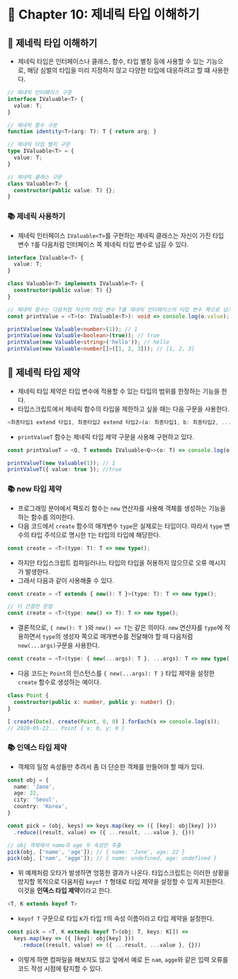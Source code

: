 # 🐤 Chapter 10: 제네릭 타입 이해하기

## 🦄 제네릭 타입 이해하기
- 제네릭 타입은 인터페이스나 클래스, 함수, 타입 별칭 등에 사용할 수 있는 기능으로, 해당 심벌의 타입을 미리 지정하지 않고 다양한 타입에 대응하려고 할 떄 사용한다.

```ts
// 제네릭 인터페이스 구문
interface IValuable<T> {
  value: T;
}

// 제네릭 함수 구분
function identity<T>(arg: T): T { return arg; }

// 제네릭 타입 별치 구문
type IValuable<T> = {
  value: T;
}

// 제네릭 클래스 구문
class Valuable<T> {
  constructor(public value: T) {};
}
```

### 📚 제네릭 사용하기
- 제네릭 인터페이스 `IValuable<T>`를 구현하는 제네릭 클래스는 자신이 가진 타입 변수 `T`를 다음처럼 인터페이스 쪽 제네릭 타입 변수로 넘길 수 있다.

```ts
interface IValuable<T> {
  value: T;
}

class Valuable<T> implements IValuable<T> {
  constructor(public value: T) {}
}

// 제네릭 함수는 다음처럼 자신의 타입 변수 T를 제네릭 인터페이스의 타입 변수 쪽으로 넘기는 형태로 구현할 수 있다.
const printValue = <T>(o: IValuable<T>): void => console.log(o.value);

printValue(new Valuable<number>(1)); // 1
printValue(new Valuable<boolean>(true)); // true
printValue(new Valuable<string>('hello')); // hello
printValue(new Valuable<number[]>([1, 2, 3])); // [1, 2, 3]
```

## 🦄 제네릭 타입 제약
- 제네릭 타입 제약은 타입 변수에 적용할 수 있는 타입의 범위를 한정하는 기능을 한다.
- 타입스크립트에서 제네릭 함수의 타입을 제한하고 싶을 때는 다음 구문을 사용한다.

```ts
<최종타입1 extend 타입1, 최종타입2 extend 타입2>(a: 최종타입1, b: 최종타입2, ...) {}
```

- `printValueT` 함수는 제네릭 타입 제약 구문을 사용해 구현하고 있다.

```ts
const printValueT = <Q, T extends IValuable<Q>>(o: T) => console.log(o.value);

printValueT(new Valuable(1)); // 1
printValueT({ value: true }); //true
```

### 📚 new 타입 제약
- 프로그래밍 분야에서 팩토리 함수는 `new` 연산자를 사용해 객체를 생성하는 기능을 하는 함수를 의미한다.
- 다음 코드에서 `create` 함수의 매개변수 `type`은 실제로는 타입이다. 따라서 `type` 변수의 타입 주석으로 명시한 `T`는 타입의 타입에 해당한다.

```ts
const create = <T>(type: T): T => new type();
```

- 하지만 타입스크립트 컴파일러나느 타입의 타입을 허용하지 않으므로 오류 메시지가 발생한다.
- 그래서 다음과 같이 사용해줄 수 있다.

```ts
const create = <T extends { new(): T }>(type: T): T => new type();

// 더 간결한 문법
const create = <T>(type: new() => T): T => new type();
```

- 결론적으로, `{ new(): T }`와 `new() => T`는 같은 의미다. `new` 연산자를 `type`에 적용하면서 `type`의 생성자 쪽으로 매개변수를 전달해야 할 때 다음처럼 `new(...args)`구문을 사용한다.

```ts
const create = <T>(type: { new(...args): T }, ...args): T => new type(...args);
```

- 다음 코드는 `Point`의 인스턴스를 `{ new(...args): T }` 타입 제약을 설정한 `create` 함수로 생성하는 예이다.

```ts
class Point {
  constructor(public x: number, public y: number) {};
}

[ create(Date), create(Point, 0, 0) ].forEach(s => console.log(s));
// 2020-05-22... Point { x: 0, y: 0 }
```

### 📚 인덱스 타입 제약
- 객체의 일정 속성들만 추려서 좀 더 단순한 객체를 만들어야 할 때가 있다.

```ts
const obj = {
  name: 'Jane',
  age: 22,
  city: 'Seoul',
  country: 'Korea',
}

const pick = (obj, keys) => keys.map(key => ({ [key]: obj[key] }))
  .reduce((result, value) => ({ ...result, ...value }, {}))

// obj 객체에서 name과 age 두 속성만 추출
pick(obj, ['name', 'age']); // { name: 'Jane', age: 22 }
pick(obj, ['nam', 'agge']); // { name: undefined, age: undefined }
```

- 위 예제처럼 오타가 발생하면 엉뚱한 결과가 나온다. 타입스크립트는 이러한 상황을 방지할 목적으로 다음처럼 `keyof T` 형태로 타입 제약을 설정할 수 있게 지원한다. 이것을 **인덱스 타입 제약**이라고 한다.

```ts
<T, K extends keyof T>
```

- `keyof T` 구문으로 타입 `K`가 타입 `T`의 속성 이름이라고 타입 제약을 설정한다.

```ts
const pick = <T, K extends keyof T>(obj: T, keys: K[]) => 
  keys.map(key => ({ [key]: obj[key] }))
    .reduce((result, value) => ({ ...result, ...value }, {}))
```

- 이렇게 하면 컴파일을 해보지도 않고 앞에서 예로 든 `nam`, `agge`와 같은 입력 오류를 코드 작성 시점에 탐지할 수 있다.
